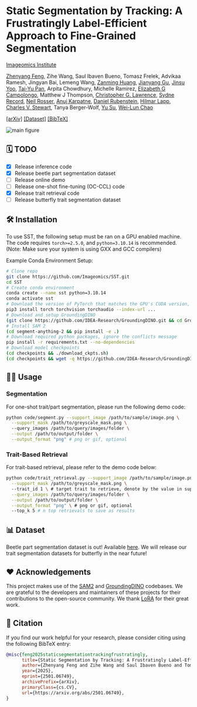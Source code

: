 # Static Segmentation by Tracking: A Frustratingly Label-Efficient Approach to Fine-Grained Segmentation
[Imageomics Institute](https://imageomics.osu.edu/)

[Zhenyang Feng](https://defisch.github.io/), Zihe Wang, Saul Ibaven Bueno, Tomasz Frelek, Advikaa Ramesh, Jingyan Bai, Lemeng Wang, [Zanming Huang](https://tzmhuang.github.io/), [Jianyang Gu](https://vimar-gu.github.io/), [Jinsu Yoo](https://jinsuyoo.info/), [Tai-Yu Pan](https://tydpan.github.io/), Arpita Chowdhury, Michelle Ramirez, [Elizabeth G Campolongo](https://u.osu.edu/campolongo-4/), Matthew J Thompson, [Christopher G. Lawrence](https://eeb.princeton.edu/people/christopher-lawrence), [Sydne Record](https://umaine.edu/wle/faculty-staff-directory/sydne-record/), [Neil Rosser](https://people.miami.edu/profile/74f02be76bd3ae57ed9edfdad0a3f76d), [Anuj Karpatne](https://anujkarpatne.github.io/), [Daniel Rubenstein](https://eeb.princeton.edu/people/daniel-rubenstein), [Hilmar Lapp](https://lappland.io/), [Charles V. Stewart](https://www.cs.rpi.edu/~stewart/), Tanya Berger-Wolf, [Yu Su](https://ysu1989.github.io/), [Wei-Lun Chao](https://sites.google.com/view/wei-lun-harry-chao)

[[arXiv]](https://arxiv.org/abs/2501.06749) [[Dataset]](https://github.com/Imageomics/NEON_beetles_masks.git) [[BibTeX]](#-citation)

![main figure](assets/main.png)

## 🗓️ TODO
- [x] Release inference code
- [x] Release beetle part segmentation dataset
- [ ] Release online demo
- [ ] Release one-shot fine-tuning (OC-CCL) code
- [x] Release trait retrieval code
- [ ] Release butterfly trait segmentation dataset

## 🛠️ Installation
To use SST, the following setup must be ran on a GPU enabled machine. The code requires `torch>=2.5.0`, and `python=3.10.14` is recommended. (Note: Make sure your system is using GXX and GCC compilers)

Example Conda Environment Setup:
```bash
# Clone repo
git clone https://github.com/Imageomics/SST.git
cd SST
# Create conda environment
conda create --name sst python=3.10.14
conda activate sst
# Download the version of PyTorch that matches the GPU's CUDA version, see https://pytorch.org/get-started/locally/
pip3 install torch torchvision torchaudio --index-url ...
# Download and setup GroundingDINO
(git clone https://github.com/IDEA-Research/GroundingDINO.git && cd GroundingDINO/ && pip install -e .)
# Install SAM 2
(cd segment-anything-2 && pip install -e .)
# Download required python packages, ignore the conflicts message
pip install -r requirements.txt --no-dependencies
# Download model checkpoints
(cd checkpoints && ./download_ckpts.sh)
(cd checkpoints && wget -q https://github.com/IDEA-Research/GroundingDINO/releases/download/v0.1.0-alpha/groundingdino_swint_ogc.pth)
```

## 🧑‍💻 Usage

### Segmentation
For one-shot trait/part segmentation, please run the following demo code:
```bash
python code/segment.py --support_image /path/to/sample/image.png \
  --support_mask /path/to/greyscale_mask.png \ 
  --query_images /path/to/query/images/folder \
  --output /path/to/output/folder \
  --output_format "png" # png or gif, optional
```
### Trait-Based Retrieval
For trait-based retrieval, please refer to the demo code below:
```bash
python code/trait_retrieval.py --support_image /path/to/sample/image.png \
  --support_mask /path/to/greyscale_mask.png \ 
  --trait_id 1 \ # target trait to retrieve, denote by the value in support mask  \
  --query_images /path/to/query/images/folder \
  --output /path/to/output/folder \
  --output_format "png" \ # png or gif, optional
  --top_k 5 # n top retrievals to save as results
```

## 📊 Dataset
Beetle part segmentation dataset is out! Available [here](https://github.com/Imageomics/NEON_beetles_masks.git).
We will release our trait segmentation datasets for butterfly in the near future!

## ❤️ Acknowledgements
This project makes use of the [SAM2](https://github.com/facebookresearch/sam2) and [GroundingDINO](https://github.com/IDEA-Research/GroundingDINO) codebases. We are grateful to the developers and maintainers of these projects for their contributions to the open-source community.
We thank [LoRA](https://github.com/microsoft/LoRA) for their great work.


## 📝 Citation
If you find our work helpful for your research, please consider citing using the following BibTeX entry:
```bibtex
@misc{feng2025staticsegmentationtrackingfrustratingly,
      title={Static Segmentation by Tracking: A Frustratingly Label-Efficient Approach to Fine-Grained Segmentation}, 
      author={Zhenyang Feng and Zihe Wang and Saul Ibaven Bueno and Tomasz Frelek and Advikaa Ramesh and Jingyan Bai and Lemeng Wang and Zanming Huang and Jianyang Gu and Jinsu Yoo and Tai-Yu Pan and Arpita Chowdhury and Michelle Ramirez and Elizabeth G. Campolongo and Matthew J. Thompson and Christopher G. Lawrence and Sydne Record and Neil Rosser and Anuj Karpatne and Daniel Rubenstein and Hilmar Lapp and Charles V. Stewart and Tanya Berger-Wolf and Yu Su and Wei-Lun Chao},
      year={2025},
      eprint={2501.06749},
      archivePrefix={arXiv},
      primaryClass={cs.CV},
      url={https://arxiv.org/abs/2501.06749}, 
}
```
